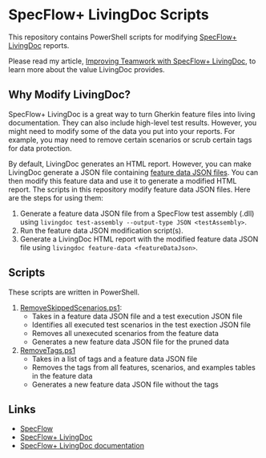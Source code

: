 # SpecFlow+ LivingDoc Scripts

This repository contains PowerShell scripts for modifying
[SpecFlow+ LivingDoc](https://docs.specflow.org/projects/specflow-livingdoc/en/latest/index.html) reports.

Please read my article,
[Improving Teamwork with SpecFlow+ LivingDoc](https://automationpanda.com/2021/02/09/improving-teamwork-with-specflow-livingdoc/),
to learn more about the value LivingDoc provides.


## Why Modify LivingDoc?

SpecFlow+ LivingDoc is a great way to turn Gherkin feature files into living documentation.
They can also include high-level test results.
However, you might need to modify some of the data you put into your reports.
For example, you may need to remove certain scenarios or scrub certain tags for data protection.

By default, LivingDoc generates an HTML report.
However, you can make LivingDoc generate a JSON file containing
[feature data JSON files](https://docs.specflow.org/projects/specflow-livingdoc/en/latest/LivingDocGenerator/CLI/livingdoc-feature-data.html).
You can then modify this feature data and use it to generate a modified HTML report.
The scripts in this repository modify feature data JSON files.
Here are the steps for using them:

1. Generate a feature data JSON file from a SpecFlow test assembly (.dll) using `livingdoc test-assembly --output-type JSON <testAssembly>`.
2. Run the feature data JSON modification script(s).
3. Generate a LivingDoc HTML report with the modified feature data JSON file using `livingdoc feature-data <featureDataJson>`.


## Scripts

These scripts are written in PowerShell.

1. [RemoveSkippedScenarios.ps1](RemoveSkippedScenarios.ps1):
   * Takes in a feature data JSON file and a test execution JSON file
   * Identifies all executed test scenarios in the test exection JSON file
   * Removes all unexecuted scenarios from the feature data
   * Generates a new feature data JSON file for the pruned data
2. [RemoveTags.ps1](RemoveTags.ps1)
   * Takes in a list of tags and a feature data JSON file
   * Removes the tags from all features, scenarios, and examples tables in the feature data
   * Generates a new feature data JSON file without the tags


## Links

* [SpecFlow](https://specflow.org/)
* [SpecFlow+ LivingDoc](https://specflow.org/plus/livingdoc/)
* [SpecFlow+ LivingDoc documentation](https://docs.specflow.org/projects/specflow-livingdoc/en/latest/)
